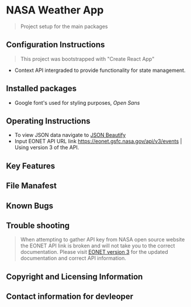 # NASA Weather App

> Project setup for the main packages

## Configuration Instructions
> This project was bootstrapped  with "Create React App"
* Context API intergraded to provide functionality for state management.

## Installed packages


* Google font's used for styling purposes, *Open Sans* 

## Operating Instructions
* To view JSON data navigate to [JSON Beautify](https://codebeautify.org/jsonviewer)
* Input EONET API URL link https://eonet.gsfc.nasa.gov/api/v3/events | Using version 3 of the API.


## Key Features

## File Manafest

## Known Bugs

## Trouble shooting 
> When attempting to gather API key from NASA open source website the EONET API link is broken and will not take you to the correct documentation. Please visit [EONET version 3](https://eonet.gsfc.nasa.gov/docs/v3) for the updated documentation and correct API information.

## Copyright and Licensing Information

## Contact information for devleoper
